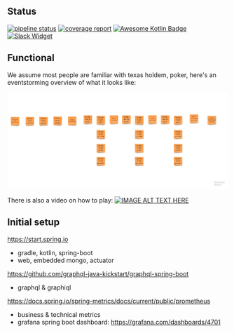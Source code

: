 ## Status
[![pipeline status](https://gitlab.rotate-it.be/tripled/poker/badges/master/pipeline.svg)](https://gitlab.rotate-it.be/tripled/poker/commits/master)
[![coverage report](https://gitlab.rotate-it.be/tripled/poker/badges/master/coverage.svg)](https://gitlab.rotate-it.be/tripled/poker/commits/master)
[![Awesome Kotlin Badge](https://kotlin.link/awesome-kotlin.svg)](https://github.com/KotlinBy/awesome-kotlin)
[![Slack Widget](https://img.shields.io/badge/Slack-Opentripled-blue.svg?style=flat-square)](https://tripled-io.slack.com/messages/opentripled)


## Functional

We assume most people are familiar with texas holdem, poker, here's an eventstorming overview of what it looks like:

![alt text](eventstorming.jpg "poker eventstorming")

There is also a video on how to play:
[![IMAGE ALT TEXT HERE](https://img.youtube.com/vi/GAoR9ji8D6A/0.jpg)](https://www.youtube.com/watch?v=GAoR9ji8D6A)

## Initial setup

https://start.spring.io
* gradle, kotlin, spring-boot
* web, embedded mongo, actuator

https://github.com/graphql-java-kickstart/graphql-spring-boot
* graphql & graphiql

https://docs.spring.io/spring-metrics/docs/current/public/prometheus
* business & technical metrics
* grafana spring boot dashboard: https://grafana.com/dashboards/4701